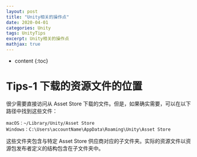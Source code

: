 ```yaml
---
layout: post
title: "Unity相关的操作点"
date: 2020-04-01
categories: Unity
tags: UnityTips
excerpt: Unity相关的操作点
mathjax: true
---
```


* content
{:toc}

# Tips-1 下载的资源文件的位置

很少需要直接访问从 Asset Store 下载的文件。但是，如果确实需要，可以在以下路径中找到这些文件：
```text
macOS：~/Library/Unity/Asset Store
Windows：C:\Users\accountName\AppData\Roaming\Unity\Asset Store
```
这些文件夹包含与特定 Asset Store 供应商对应的子文件夹。实际的资源文件以资源包发布者定义的结构包含在子文件夹中。